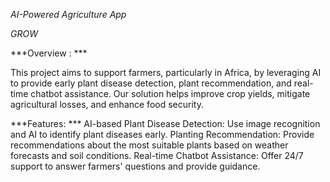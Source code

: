
*AI-Powered Agriculture App*


*GROW*

***Overview : ***


This project aims to support farmers, particularly in Africa, by leveraging AI to provide early plant disease detection, plant recommendation, and real-time chatbot assistance. Our solution helps improve crop yields, mitigate agricultural losses, and enhance food security.

***Features: ***
AI-based Plant Disease Detection: Use image recognition and AI to identify plant diseases early.
Planting Recommendation: Provide recommendations about the most suitable plants based on weather forecasts and soil conditions.
Real-time Chatbot Assistance: Offer 24/7 support to answer farmers' questions and provide guidance.
